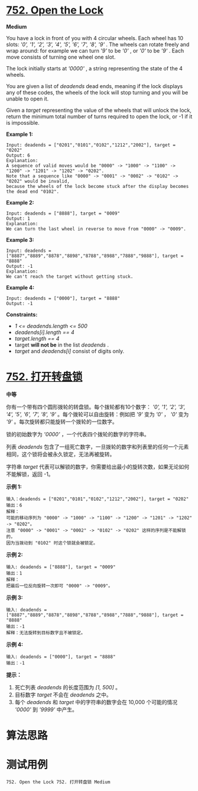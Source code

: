 # [752. Open the Lock][enTitle]

**Medium**

You have a lock in front of you with 4 circular wheels. Each wheel has 10 slots:  *'0', '1', '2', '3', '4', '5', '6', '7', '8', '9'* . The wheels can rotate freely and wrap around: for example we can turn  *'9'*  to be  *'0'* , or  *'0'*  to be  *'9'* . Each move consists of turning one wheel one slot.

The lock initially starts at  *'0000'* , a string representing the state of the 4 wheels.

You are given a list of  *deadends*  dead ends, meaning if the lock displays any of these codes, the wheels of the lock will stop turning and you will be unable to open it.

Given a  *target*  representing the value of the wheels that will unlock the lock, return the minimum total number of turns required to open the lock, or -1 if it is impossible.



**Example 1:** 

```
Input: deadends = ["0201","0101","0102","1212","2002"], target = "0202"
Output: 6
Explanation:
A sequence of valid moves would be "0000" -> "1000" -> "1100" -> "1200" -> "1201" -> "1202" -> "0202".
Note that a sequence like "0000" -> "0001" -> "0002" -> "0102" -> "0202" would be invalid,
because the wheels of the lock become stuck after the display becomes the dead end "0102".

```

**Example 2:** 

```
Input: deadends = ["8888"], target = "0009"
Output: 1
Explanation:
We can turn the last wheel in reverse to move from "0000" -> "0009".

```

**Example 3:** 

```
Input: deadends = ["8887","8889","8878","8898","8788","8988","7888","9888"], target = "8888"
Output: -1
Explanation:
We can't reach the target without getting stuck.

```

**Example 4:** 

```
Input: deadends = ["0000"], target = "8888"
Output: -1

```



**Constraints:** 

-  *1 <= deadends.length <= 500*  
-  *deadends[i].length == 4*  
-  *target.length == 4*  
- target **will not be**  in the list  *deadends* . 
-  *target*  and  *deadends[i]*  consist of digits only.


# [752. 打开转盘锁][cnTitle]

**中等**

你有一个带有四个圆形拨轮的转盘锁。每个拨轮都有10个数字：  *'0', '1', '2', '3', '4', '5', '6', '7', '8', '9'*  。每个拨轮可以自由旋转：例如把  *'9'*  变为  *'0'* ， *'0'*  变为  *'9'*  。每次旋转都只能旋转一个拨轮的一位数字。

锁的初始数字为  *'0000'*  ，一个代表四个拨轮的数字的字符串。

列表  *deadends*  包含了一组死亡数字，一旦拨轮的数字和列表里的任何一个元素相同，这个锁将会被永久锁定，无法再被旋转。

字符串  *target*  代表可以解锁的数字，你需要给出最小的旋转次数，如果无论如何不能解锁，返回 -1。



**示例 1:** 

```
输入：deadends = ["0201","0101","0102","1212","2002"], target = "0202"
输出：6
解释：
可能的移动序列为 "0000" -> "1000" -> "1100" -> "1200" -> "1201" -> "1202" -> "0202"。
注意 "0000" -> "0001" -> "0002" -> "0102" -> "0202" 这样的序列是不能解锁的，
因为当拨动到 "0102" 时这个锁就会被锁定。

```

**示例 2:** 

```
输入: deadends = ["8888"], target = "0009"
输出：1
解释：
把最后一位反向旋转一次即可 "0000" -> "0009"。

```

**示例 3:** 

```
输入: deadends = ["8887","8889","8878","8898","8788","8988","7888","9888"], target = "8888"
输出：-1
解释：无法旋转到目标数字且不被锁定。

```

**示例 4:** 

```
输入: deadends = ["0000"], target = "8888"
输出：-1

```



**提示：** 

1. 死亡列表  *deadends*  的长度范围为  *[1, 500]* 。 
2. 目标数字  *target*  不会在  *deadends*  之中。 
3. 每个  *deadends*  和  *target*  中的字符串的数字会在 10,000 个可能的情况  *'0000'*  到  *'9999'*  中产生。




# 算法思路

# 测试用例
```
752. Open the Lock 752. 打开转盘锁 Medium
```

[enTitle]: https://leetcode.com/problems/open-the-lock/
[cnTitle]: https://leetcode-cn.com/problems/open-the-lock/
